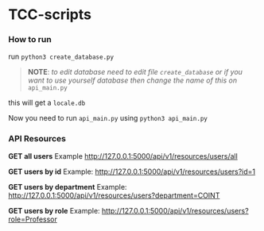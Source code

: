 # TCC-scripts

### How to run

run `python3 create_database.py`

>**NOTE**: *to edit database need to edit file `create_database` or if you want to use yourself database
then change the name of this on* `api_main.py`

this will get a `locale.db`

Now you need to run `api_main.py` using `python3 api_main.py
`
### API Resources

**GET all users**
Example
http://127.0.0.1:5000/api/v1/resources/users/all

**GET users by id**
Example:
http://127.0.0.1:5000/api/v1/resources/users?id=1

**GET users by department**
Example:
http://127.0.0.1:5000/api/v1/resources/users?department=COINT

**GET users by role**
Example:
http://127.0.0.1:5000/api/v1/resources/users?role=Professor
